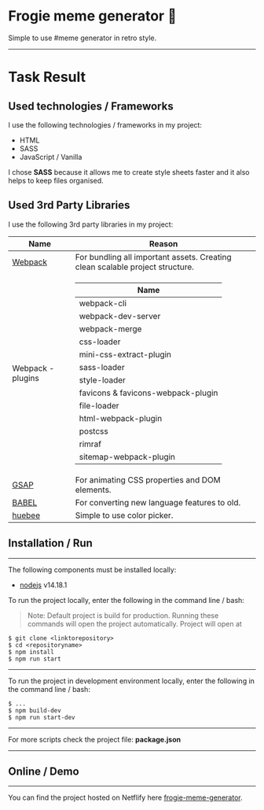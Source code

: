 # Frogie meme generator :frog:

Simple to use #meme generator in retro style.

---

# Task Result

## Used technologies / Frameworks

I use the following technologies / frameworks in my project:

- HTML
- SASS
- JavaScript / Vanilla

I chose **SASS** because it allows me to create style sheets faster and it also helps to keep files organised.

## Used 3rd Party Libraries

I use the following 3rd party libraries in my project:

| Name                                | Reason                                                                                                                                                                                                                                                                                                                                                                                                                                                                                                                                                              |
| ----------------------------------- | ------------------------------------------------------------------------------------------------------------------------------------------------------------------------------------------------------------------------------------------------------------------------------------------------------------------------------------------------------------------------------------------------------------------------------------------------------------------------------------------------------------------------------------------------------------------- |
| [Webpack](https://webpack.js.org/)  | For bundling all important assets. Creating clean scalable project structure.                                                                                                                                                                                                                                                                                                                                                                                                                                                                                       |
| Webpack - plugins                   | <table> <thead> <tr> <th> Name </th> </tr> </thead> <tbody> <tr> <td>webpack-cli</td> </tr> <tr> <td>webpack-dev-server</td> </tr> <tr> <td>webpack-merge</td> </tr> <tr> <td>css-loader</td> </tr> <tr> <td>mini-css-extract-plugin</td> </tr> <tr> <td>sass-loader</td> </tr> <tr> <td>style-loader</td> </tr> <tr> <td>favicons & favicons-webpack-plugin</td> </tr> <tr> <td>file-loader</td> </tr> <tr> <td>html-webpack-plugin</td> </tr> <tr> <td>postcss</td> </tr> <tr> <td>rimraf</td> </tr> <tr> <td>sitemap-webpack-plugin</td> </tr> </tbody> </table> |
| [GSAP](https://greensock.com/gsap/) | For animating CSS properties and DOM elements.                                                                                                                                                                                                                                                                                                                                                                                                                                                                                                                      |
| [BABEL](https://babeljs.io/)        | For converting new language features to old.                                                                                                                                                                                                                                                                                                                                                                                                                                                                                                                        |
| [huebee](https://huebee.buzz/)      | Simple to use color picker.                                                                                                                                                                                                                                                                                                                                                                                                                                                                                                                                         |

## Installation / Run

---

The following components must be installed locally:

- [nodejs](https://nodejs.org/en/) v14.18.1

To run the project locally, enter the following in the command line / bash:

> Note:
> Default project is build for production.
> Running these commands will open the project automatically.
> Project will open at <!--- local-ipv4. --->

```console
$ git clone <linktorepository>
$ cd <repositoryname>
$ npm install
$ npm run start
```

---

To run the project in development environment locally, enter the following in the command line / bash:

```console
$ ...
$ npm build-dev
$ npm run start-dev
```

---

For more scripts check the project file: **package.json**

---

## Online / Demo

---

You can find the project hosted on Netflify here [frogie-meme-generator](https://frogie-meme-generator.netlify.app/).
